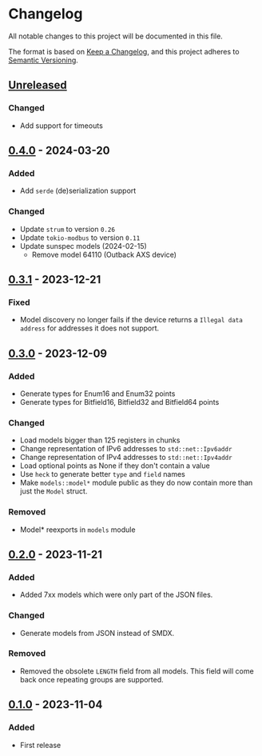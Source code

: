 # Changelog

All notable changes to this project will be documented in this file.

The format is based on [Keep a Changelog](https://keepachangelog.com/en/1.0.0/),
and this project adheres to [Semantic Versioning](https://semver.org/spec/v2.0.0.html).

## [Unreleased]

### Changed

- Add support for timeouts

## [0.4.0] - 2024-03-20

### Added

- Add `serde` (de)serialization support

### Changed

- Update `strum` to version `0.26`
- Update `tokio-modbus` to version `0.11`
- Update sunspec models (2024-02-15)
  - Remove model 64110 (Outback AXS device)

## [0.3.1] - 2023-12-21

### Fixed

- Model discovery no longer fails if the device returns a
  `Illegal data address` for addresses it does not support.

## [0.3.0] - 2023-12-09

### Added

- Generate types for Enum16 and Enum32 points
- Generate types for Bitfield16, Bitfield32 and Bitfield64 points

### Changed

- Load models bigger than 125 registers in chunks
- Change representation of IPv6 addresses to `std::net::Ipv6addr`
- Change representation of IPv4 addresses to `std::net::Ipv4addr`
- Load optional points as None if they don't contain a value
- Use `heck` to generate better `type` and `field` names
- Make `models::model*` module public as they do now contain
  more than just the `Model` struct.

### Removed

- Model\* reexports in `models` module

## [0.2.0] - 2023-11-21

### Added

- Added 7xx models which were only part of the JSON files.

### Changed

- Generate models from JSON instead of SMDX.

### Removed

- Removed the obsolete `LENGTH` field from all models. This
  field will come back once repeating groups are supported.

## [0.1.0] - 2023-11-04

### Added

- First release

[unreleased]: https://github.com/bikeshedder/sunspec/compare/v0.4.0...HEAD
[0.4.0]: https://github.com/bikeshedder/sunspec/releases/tag/v0.4.0
[0.3.1]: https://github.com/bikeshedder/sunspec/releases/tag/v0.3.1
[0.3.0]: https://github.com/bikeshedder/sunspec/releases/tag/v0.3.0
[0.2.0]: https://github.com/bikeshedder/sunspec/releases/tag/v0.2.0
[0.1.0]: https://github.com/bikeshedder/sunspec/releases/tag/v0.1.0

